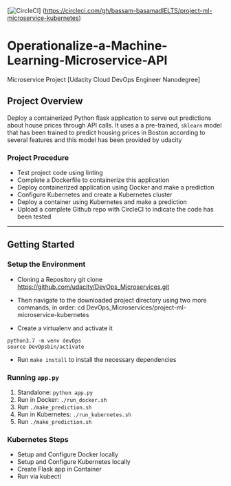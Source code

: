 [![CircleCI](https://circleci.com/gh/bassam-basamadIELTS/project-ml-microservice-kubernetes.svg?style=svg)]
(https://circleci.com/gh/bassam-basamadIELTS/project-ml-microservice-kubernetes)



# Operationalize-a-Machine-Learning-Microservice-API
Microservice Project [Udacity Cloud DevOps Engineer Nanodegree]

## Project Overview
Deploy a containerized Python flask application to serve out predictions about house prices through API calls. It uses a a pre-trained, `sklearn` model that has been trained to predict housing prices in Boston according to several features and this model has been provided by udacity 

### Project Procedure
* Test project code using linting
* Complete a Dockerfile to containerize this application
* Deploy containerized application using Docker and make a prediction
* Configure Kubernetes and create a Kubernetes cluster
* Deploy a container using Kubernetes and make a prediction
* Upload a complete Github repo with CircleCI to indicate the code has been tested



---
## Getting Started
### Setup the Environment

* Cloning a Repository
git clone https://github.com/udacity/DevOps_Microservices.git

* Then navigate to the downloaded project directory using two more commands, in order:
cd DevOps_Microservices/project-ml-microservice-kubernetes



* Create a virtualenv and activate it
```
python3.7 -m venv devOps
source DevOpsbin/activate
```
* Run `make install` to install the necessary dependencies

### Running `app.py`

1. Standalone:  `python app.py`
2. Run in Docker:  `./run_docker.sh`
4. Run `./make_prediction.sh`
3. Run in Kubernetes:  `./run_kubernetes.sh`
5. Run `./make_prediction.sh`

### Kubernetes Steps

* Setup and Configure Docker locally
* Setup and Configure Kubernetes locally
* Create Flask app in Container
* Run via kubectl
